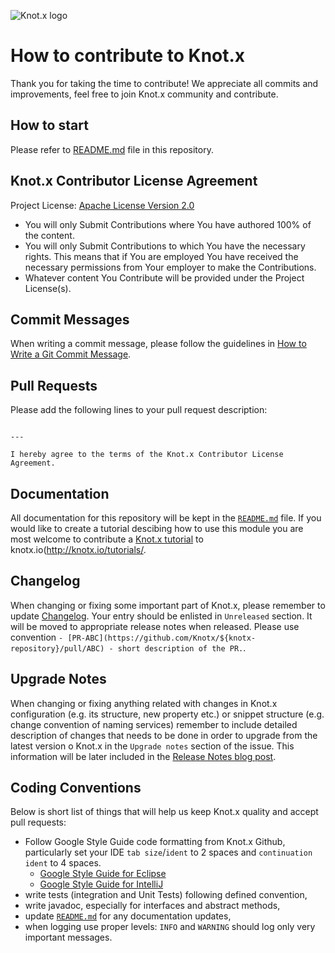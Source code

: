 ![Knot.x logo](http://knotx.io/img/logo-knotx.png)

# How to contribute to Knot.x
Thank you for taking the time to contribute!
We appreciate all commits and improvements, feel free to join Knot.x community and contribute.

## How to start
Please refer to [README.md](README.md) file in this repository.

## Knot.x Contributor License Agreement
Project License: [Apache License Version 2.0](https://www.apache.org/licenses/LICENSE-2.0)
- You will only Submit Contributions where You have authored 100% of the content.
- You will only Submit Contributions to which You have the necessary rights. This means that if You are employed You have received the necessary permissions from Your employer to make the Contributions.
- Whatever content You Contribute will be provided under the Project License(s).

## Commit Messages
When writing a commit message, please follow the guidelines in [How to Write a Git Commit Message](http://chris.beams.io/posts/git-commit/).

## Pull Requests
Please add the following lines to your pull request description:

```

---

I hereby agree to the terms of the Knot.x Contributor License Agreement.
```

## Documentation
All documentation for this repository will be kept in the [`README.md`](README.md) file. If you would like to create a tutorial descibing how to use this module you are most welcome to contribute a [Knot.x tutorial](https://github.com/Knotx/knotx-website#tutorials) to knotx.io(http://knotx.io/tutorials/.

## Changelog
When changing or fixing some important part of Knot.x, please remember to update [Changelog](CHANGELOG.md).
Your entry should be enlisted in `Unreleased` section. It will be moved to appropriate release notes when released.
Please use convention `- [PR-ABC](https://github.com/Knotx/${knotx-repository}/pull/ABC) - short description of the PR.`.

## Upgrade Notes
When changing or fixing anything related with changes in Knot.x configuration (e.g. its structure, new property etc.) or
snippet structure (e.g. change convention of naming services) remember to include detailed description of changes that needs to be done in order to upgrade from the latest version o Knot.x in the `Upgrade notes` section of the issue.
This information will be later included in the [Release Notes blog post](http://knotx.io/blog/).

## Coding Conventions
Below is short list of things that will help us keep Knot.x quality and accept pull requests:
- Follow Google Style Guide code formatting from Knot.x Github, particularly set your IDE `tab size`/`ident` to 2 spaces and `continuation ident` to 4 spaces.
  - [Google Style Guide for Eclipse](https://raw.githubusercontent.com/google/styleguide/gh-pages/eclipse-java-google-style.xml)
  - [Google Style Guide for IntelliJ](https://raw.githubusercontent.com/google/styleguide/gh-pages/intellij-java-google-style.xml)
- write tests (integration and Unit Tests) following defined convention,
- write javadoc, especially for interfaces and abstract methods,
- update [`README.md`](README.md) for any documentation updates,
- when logging use proper levels: `INFO` and `WARNING` should log only very important messages.
